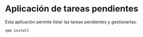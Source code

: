 # Aplicación de tareas pendientes
Esta aplicación permite listar las tareas pendientes y gestionarlas.

``
npm install
``
